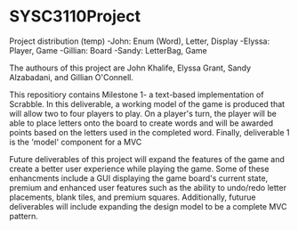 # SYSC3110Project
Project distribution (temp)
-John: Enum (Word), Letter, Display
-Elyssa: Player, Game
-Gillian: Board
-Sandy: LetterBag, Game

The authours of this project are John Khalife, Elyssa Grant, Sandy Alzabadani, and Gillian O'Connell.

This repositiory contains Milestone 1- a text-based implementation of Scrabble. In this deliverable,
a working model of the game is produced that will allow two to four players to play. On a player's turn, the player will be able to place letters onto the board to create words and will be awarded points based on the letters used in the completed word. Finally, deliverable 1 is the 'model' component for a MVC 

Future deliverables of this project will expand the features of the game and create a better user experience while playing the game. Some of these enhancments include a GUI displaying the game board's current state, premium and enhanced user features such as the ability to undo/redo letter placements, blank tiles, and premium squares. Additionally, futurue deliverables will include expanding the design model to be a complete MVC pattern.



